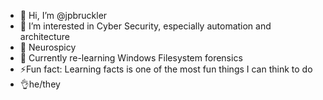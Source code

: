 - 👋 Hi, I’m @jpbruckler
- 👀 I’m interested in Cyber Security, especially automation and architecture
- 🧠 Neurospicy
- 🌱 Currently re-learning Windows Filesystem forensics
- ⚡Fun fact: Learning facts is one of the most fun things I can think to do
- 👌he/they

<!---
jpbruckler/jpbruckler is a ✨ special ✨ repository because its `README.md` (this file) appears on your GitHub profile.
You can click the Preview link to take a look at your changes.
--->
